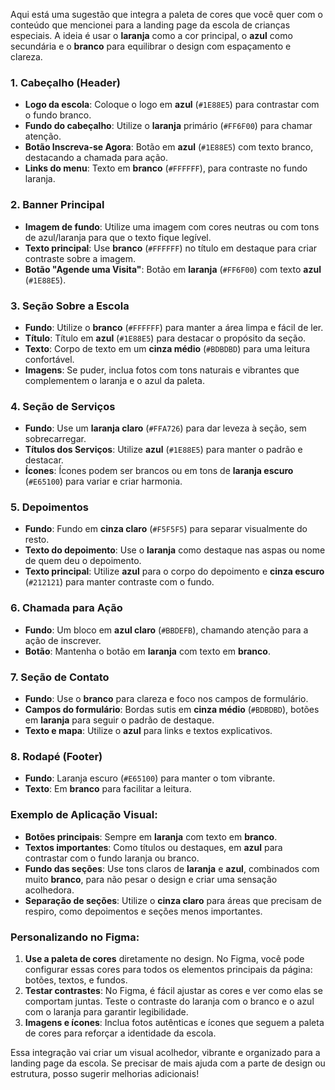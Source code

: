 Aqui está uma sugestão que integra a paleta de cores que você quer com o conteúdo que mencionei para a landing page da escola de crianças especiais. A ideia é usar o **laranja** como a cor principal, o **azul** como secundária e o **branco** para equilibrar o design com espaçamento e clareza.

### 1. **Cabeçalho (Header)**
   - **Logo da escola**: Coloque o logo em **azul** (`#1E88E5`) para contrastar com o fundo branco.
   - **Fundo do cabeçalho**: Utilize o **laranja** primário (`#FF6F00`) para chamar atenção.
   - **Botão Inscreva-se Agora**: Botão em **azul** (`#1E88E5`) com texto branco, destacando a chamada para ação.
   - **Links do menu**: Texto em **branco** (`#FFFFFF`), para contraste no fundo laranja.

### 2. **Banner Principal**
   - **Imagem de fundo**: Utilize uma imagem com cores neutras ou com tons de azul/laranja para que o texto fique legível.
   - **Texto principal**: Use **branco** (`#FFFFFF`) no título em destaque para criar contraste sobre a imagem.
   - **Botão "Agende uma Visita"**: Botão em **laranja** (`#FF6F00`) com texto **azul** (`#1E88E5`).

### 3. **Seção Sobre a Escola**
   - **Fundo**: Utilize o **branco** (`#FFFFFF`) para manter a área limpa e fácil de ler.
   - **Título**: Título em **azul** (`#1E88E5`) para destacar o propósito da seção.
   - **Texto**: Corpo de texto em um **cinza médio** (`#BDBDBD`) para uma leitura confortável.
   - **Imagens**: Se puder, inclua fotos com tons naturais e vibrantes que complementem o laranja e o azul da paleta.

### 4. **Seção de Serviços**
   - **Fundo**: Use um **laranja claro** (`#FFA726`) para dar leveza à seção, sem sobrecarregar.
   - **Títulos dos Serviços**: Utilize **azul** (`#1E88E5`) para manter o padrão e destacar.
   - **Ícones**: Ícones podem ser brancos ou em tons de **laranja escuro** (`#E65100`) para variar e criar harmonia.

### 5. **Depoimentos**
   - **Fundo**: Fundo em **cinza claro** (`#F5F5F5`) para separar visualmente do resto.
   - **Texto do depoimento**: Use o **laranja** como destaque nas aspas ou nome de quem deu o depoimento.
   - **Texto principal**: Utilize **azul** para o corpo do depoimento e **cinza escuro** (`#212121`) para manter contraste com o fundo.

### 6. **Chamada para Ação**
   - **Fundo**: Um bloco em **azul claro** (`#BBDEFB`), chamando atenção para a ação de inscrever.
   - **Botão**: Mantenha o botão em **laranja** com texto em **branco**.

### 7. **Seção de Contato**
   - **Fundo**: Use o **branco** para clareza e foco nos campos de formulário.
   - **Campos do formulário**: Bordas sutis em **cinza médio** (`#BDBDBD`), botões em **laranja** para seguir o padrão de destaque.
   - **Texto e mapa**: Utilize o **azul** para links e textos explicativos.

### 8. **Rodapé (Footer)**
   - **Fundo**: Laranja escuro (`#E65100`) para manter o tom vibrante.
   - **Texto**: Em **branco** para facilitar a leitura.

### Exemplo de Aplicação Visual:

- **Botões principais**: Sempre em **laranja** com texto em **branco**.
- **Textos importantes**: Como títulos ou destaques, em **azul** para contrastar com o fundo laranja ou branco.
- **Fundo das seções**: Use tons claros de **laranja** e **azul**, combinados com muito **branco**, para não pesar o design e criar uma sensação acolhedora.
- **Separação de seções**: Utilize o **cinza claro** para áreas que precisam de respiro, como depoimentos e seções menos importantes.

### Personalizando no Figma:

1. **Use a paleta de cores** diretamente no design. No Figma, você pode configurar essas cores para todos os elementos principais da página: botões, textos, e fundos.
2. **Testar contrastes**: No Figma, é fácil ajustar as cores e ver como elas se comportam juntas. Teste o contraste do laranja com o branco e o azul com o laranja para garantir legibilidade.
3. **Imagens e ícones**: Inclua fotos autênticas e ícones que seguem a paleta de cores para reforçar a identidade da escola.

Essa integração vai criar um visual acolhedor, vibrante e organizado para a landing page da escola. Se precisar de mais ajuda com a parte de design ou estrutura, posso sugerir melhorias adicionais!